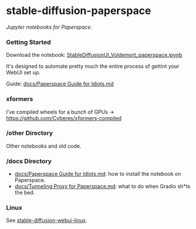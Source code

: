 # stable-diffusion-paperspace

_Jupyter notebooks for Paperspace._

### Getting Started

Download the notebook: [StableDiffusionUI_Voldemort_paperspace.ipynb](https://github.com/Engineer-of-Stuff/stable-diffusion-paperspace/blob/master/StableDiffusionUI_Voldemort_paperspace.ipynb)

It's designed to automate pretty much the entire process of gettint your WebUI set up.

Guide: [docs/Paperspace Guide for Idiots.md](https://github.com/Engineer-of-Stuff/stable-diffusion-paperspace/blob/main/docs/Paperspace%20Guide%20for%20Idiots.md)

### xformers

I've compiled wheels for a bunch of GPUs → https://github.com/Cyberes/xformers-compiled

### /other Directory

Other notebooks and old code.

### /docs Directory
- [docs/Paperspace Guide for Idiots.md](https://github.com/Engineer-of-Stuff/stable-diffusion-paperspace/blob/main/docs/Paperspace%20Guide%20for%20Idiots.md): how to install the notebook on Paperspace.
- [docs/Tunneling Proxy for Paperspace.md](https://github.com/Engineer-of-Stuff/stable-diffusion-paperspace/blob/master/docs/Tunneling%20Proxy%20for%20Paperspace.md): what to do when Gradio sh*ts the bed.

### Linux

See [stable-diffusion-webui-linux](https://github.com/Cyberes/stable-diffusion-webui-linux).
